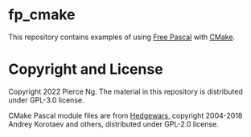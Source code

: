 # fp_cmake

This repository contains examples of using [Free Pascal](https://www.freepascal.org/) with
[CMake](https://cmake.org/).

# Copyright and License

Copyright 2022 Pierce Ng. The material in this repository is distributed under GPL-3.0
license.

CMake Pascal module files are from [Hedgewars](/hedgewars/hw), copyright 2004-2018 Andrey
Korotaev and others, distributed under GPL-2.0 license.

